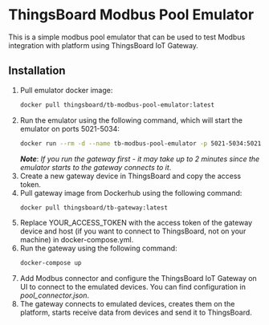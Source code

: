 # ThingsBoard Modbus Pool Emulator

This is a simple modbus pool emulator that can be used to test Modbus integration with platform using ThingsBoard IoT Gateway.

## Installation

1. Pull emulator docker image:
    ```bash
    docker pull thingsboard/tb-modbus-pool-emulator:latest
    ```
2. Run the emulator using the following command, which will start the emulator on ports 5021-5034:
    ```bash
    docker run --rm -d --name tb-modbus-pool-emulator -p 5021-5034:5021-5034 tb-modbus-pool-emulator
    ```
   ***Note***: *If you run the gateway first - it may take up to 2 minutes since the emulator starts to the gateway connects to it*.
3. Create a new gateway device in ThingsBoard and copy the access token.
4. Pull gateway image from Dockerhub using the following command:
    ```bash
    docker pull thingsboard/tb-gateway:latest
    ```
4. Replace YOUR_ACCESS_TOKEN with the access token of the gateway device and host (if you want to connect to ThingsBoard, not on your machine) in docker-compose.yml.
5. Run the gateway using the following command:
    ```bash
    docker-compose up
    ```
6. Add Modbus connector and configure the ThingsBoard IoT Gateway on UI to connect to the emulated devices. You can find configuration in *pool_connector.json*.
7. The gateway connects to emulated devices, creates them on the platform, starts receive data from devices and send it to ThingsBoard.

